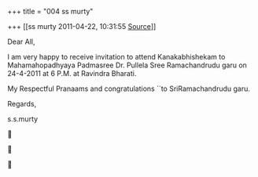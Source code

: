 +++
title = "004 ss murty"

+++
[[ss murty	2011-04-22, 10:31:55 [Source](https://groups.google.com/g/bvparishat/c/CiqCbCL8vSw)]]



Dear All,

I am very happy to receive invitation to attend Kanakabhishekam to Mahamahopadhyaya Padmasree Dr. Pullela Sree Ramachandrudu garu on 24-4-2011 at 6 P.M. at Ravindra Bharati.

My Respectful Pranaams and congratulations ``to SriRamachandrudu garu.



Regards,

s.s.murty





  







